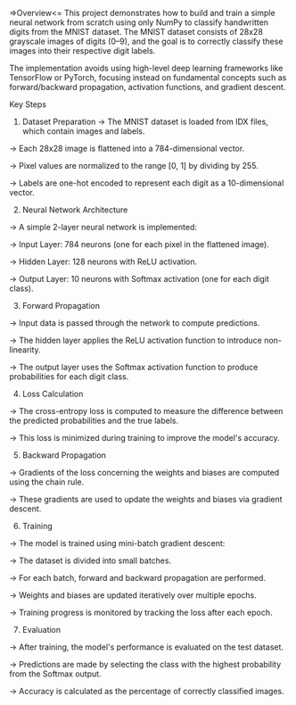 =>Overview<=
This project demonstrates how to build and train a simple neural network from scratch using only NumPy to classify handwritten digits from the MNIST dataset. The MNIST dataset consists of 28x28 grayscale images of digits (0–9), and the goal is to correctly classify these images into their respective digit labels.

The implementation avoids using high-level deep learning frameworks like TensorFlow or PyTorch, focusing instead on fundamental concepts such as forward/backward propagation, activation functions, and gradient descent.

Key Steps
1. Dataset Preparation
-> The MNIST dataset is loaded from IDX files, which contain images and labels.
   
-> Each 28x28 image is flattened into a 784-dimensional vector.

-> Pixel values are normalized to the range [0, 1] by dividing by 255.

-> Labels are one-hot encoded to represent each digit as a 10-dimensional vector.

2. Neural Network Architecture

-> A simple 2-layer neural network is implemented:

-> Input Layer: 784 neurons (one for each pixel in the flattened image).

-> Hidden Layer: 128 neurons with ReLU activation.

-> Output Layer: 10 neurons with Softmax activation (one for each digit class).

3. Forward Propagation

-> Input data is passed through the network to compute predictions.

-> The hidden layer applies the ReLU activation function to introduce non-linearity.

-> The output layer uses the Softmax activation function to produce probabilities for each digit class.

4. Loss Calculation

-> The cross-entropy loss is computed to measure the difference between the predicted probabilities and the true labels.

-> This loss is minimized during training to improve the model's accuracy.

5. Backward Propagation

-> Gradients of the loss concerning the weights and biases are computed using the chain rule.

-> These gradients are used to update the weights and biases via gradient descent.

6. Training

-> The model is trained using mini-batch gradient descent:

-> The dataset is divided into small batches.

-> For each batch, forward and backward propagation are performed.

-> Weights and biases are updated iteratively over multiple epochs.

-> Training progress is monitored by tracking the loss after each epoch.

7. Evaluation
   
-> After training, the model's performance is evaluated on the test dataset.
   
-> Predictions are made by selecting the class with the highest probability from the Softmax output.
   
-> Accuracy is calculated as the percentage of correctly classified images.
